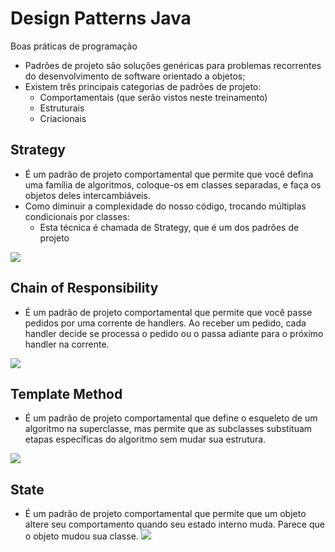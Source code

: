 # Design Patterns Java
Boas práticas de programação

- Padrões de projeto são soluções genéricas para problemas recorrentes do desenvolvimento de software orientado a objetos;
- Existem três principais categorias de padrões de projeto:
  - Comportamentais (que serão vistos neste treinamento)
  - Estruturais
  - Criacionais

## Strategy
- É um padrão de projeto comportamental que permite que você defina uma família de algoritmos, coloque-os em classes separadas, e faça os objetos deles intercambiáveis.
- Como diminuir a complexidade do nosso código, trocando múltiplas condicionais por classes:
    - Esta técnica é chamada de Strategy, que é um dos padrões de projeto

![](https://refactoring.guru/images/patterns/diagrams/strategy/solution.png)

## Chain of Responsibility
- É um padrão de projeto comportamental que permite que você passe pedidos por uma corrente de handlers. Ao receber um pedido, cada handler decide se processa o pedido ou o passa adiante para o próximo handler na corrente.

![](https://refactoring.guru/images/patterns/diagrams/chain-of-responsibility/solution1-pt-br.png)

## Template Method
- É um padrão de projeto comportamental que define o esqueleto de um algoritmo na superclasse, mas permite que as subclasses substituam etapas específicas do algoritmo sem mudar sua estrutura.

![](https://refactoring.guru/images/patterns/diagrams/template-method/structure.png?id=924692f994bff6578d8408d90f6fc459)

## State
- É um padrão de projeto comportamental que permite que um objeto altere seu comportamento quando seu estado interno muda. Parece que o objeto mudou sua classe.
![](https://refactoring.guru/images/patterns/diagrams/state/problem2-pt-br.png)

